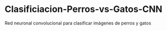 # Clasificiacion-Perros-vs-Gatos-CNN
Red neuronal convolucional para clasificar imágenes de perros y gatos
